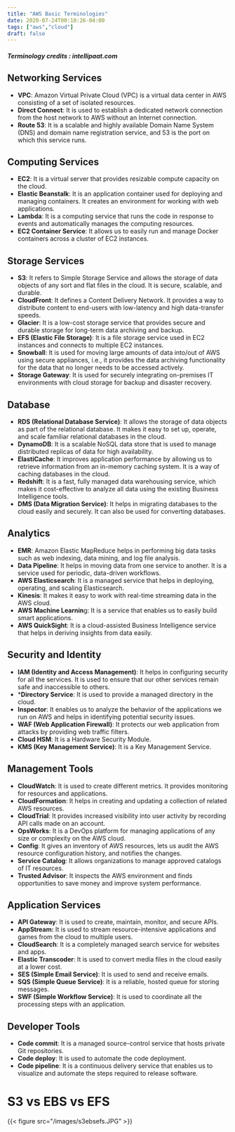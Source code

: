 ```yaml
---
title: "AWS Basic Terminologies"
date: 2020-07-24T00:10:26-04:00
tags: ["aws","cloud"]
draft: false
---
```


##### Terminology credits : intellipaat.com

## Networking Services
- **VPC**: Amazon Virtual Private Cloud (VPC) is a virtual data center in AWS consisting of a set of isolated resources.
- **Direct Connect**: It is used to establish a dedicated network connection from the host network to AWS without an Internet connection.
- **Route 53**: It is a scalable and highly available Domain Name System (DNS) and domain name registration service, and 53 is the port on which this service runs.

## Computing Services
- **EC2**: It is a virtual server that provides resizable compute capacity on the cloud.
- **Elastic Beanstalk**: It is an application container used for deploying and managing containers. It creates an environment for working with web applications.
- **Lambda**: It is a computing service that runs the code in response to events and automatically manages the computing resources.
- **EC2 Container Service**: It allows us to easily run and manage Docker containers across a cluster of EC2 instances.

## Storage Services
- **S3**: It refers to Simple Storage Service and allows the storage of data objects of any sort and flat files in the cloud. It is secure, scalable, and durable.
- **CloudFront**: It defines a Content Delivery Network. It provides a way to distribute content to end-users with low-latency and high data-transfer speeds.
- **Glacier**: It is a low-cost storage service that provides secure and durable storage for long-term data archiving and backup.
- **EFS (Elastic File Storage)**: It is a file storage service used in EC2 instances and connects to multiple EC2 instances.
- **Snowball**: It is used for moving large amounts of data into/out of AWS using secure appliances, i.e., it provides the data archiving functionality for the data that no longer needs to be accessed actively.
- **Storage Gateway**: It is used for securely integrating on-premises IT environments with cloud storage for backup and disaster recovery.


## Database
- **RDS (Relational Database Service)**: It allows the storage of data objects as part of the relational database. It makes it easy to set up, operate, and scale familiar relational databases in the cloud.
- **DynamoDB**: It is a scalable NoSQL data store that is used to manage distributed replicas of data for high availability.
- **ElastiCache**: It improves application performance by allowing us to retrieve information from an in-memory caching system. It is a way of caching databases in the cloud.
- **Redshift**: It is a fast, fully managed data warehousing service, which makes it cost-effective to analyze all data using the existing Business Intelligence tools.
- **DMS (Data Migration Service)**: It helps in migrating databases to the cloud easily and securely. It can also be used for converting databases.


## Analytics
- **EMR**: Amazon Elastic MapReduce helps in performing big data tasks such as web indexing, data mining, and log file analysis.
- **Data Pipeline**: It helps in moving data from one service to another. It is a service used for periodic, data-driven workflows.
- **AWS Elasticsearch**: It is a managed service that helps in deploying, operating, and scaling Elasticsearch.
- **Kinesis**: It makes it easy to work with real-time streaming data in the AWS cloud.
- **AWS Machine Learnin**g: It is a service that enables us to easily build smart applications.
- **AWS QuickSight**: It is a cloud-assisted Business Intelligence service that helps in deriving insights from data easily.


## Security and Identity
- **IAM (Identity and Access Management)**: It helps in configuring security for all the services. It is used to ensure that our other services remain safe and inaccessible to others.
- ***Directory Service**: It is used to provide a managed directory in the cloud.
- **Inspector**: It enables us to analyze the behavior of the applications we run on AWS and helps in identifying potential security issues.
- **WAF (Web Application Firewall)**: It protects our web application from attacks by providing web traffic filters.
- **Cloud HSM**: It is a Hardware Security Module.
- **KMS (Key Management Service)**: It is a Key Management Service.


## Management Tools
- **CloudWatch**: It is used to create different metrics. It provides monitoring for resources and applications.
- **CloudFormation**: It helps in creating and updating a collection of related AWS resources.
- **CloudTrial**: It provides increased visibility into user activity by recording API calls made on an account.
- **OpsWorks**: It is a DevOps platform for managing applications of any size or complexity on the AWS cloud.
- **Config**: It gives an inventory of AWS resources, lets us audit the AWS resource configuration history, and notifies the changes.
- **Service Catalog**: It allows organizations to manage approved catalogs of IT resources.
- **Trusted Advisor**: It inspects the AWS environment and finds opportunities to save money and improve system performance.


## Application Services
- **API Gateway**: It is used to create, maintain, monitor, and secure APIs.
- **AppStream:** It is used to stream resource-intensive applications and games from the cloud to multiple users.
- **CloudSearch**: It is a completely managed search service for websites and apps.
- **Elastic Transcoder**: It is used to convert media files in the cloud easily at a lower cost.
- **SES (Simple Email Service)**: It is used to send and receive emails.
- **SQS (Simple Queue Service)**: It is a reliable, hosted queue for storing messages.
- **SWF (Simple Workflow Service)**: It is used to coordinate all the processing steps with an application.

## Developer Tools
- **Code commit**: It is a managed source-control service that hosts private Git repositories.
- **Code deploy**: It is used to automate the code deployment.
- **Code pipeline**: It is a continuous delivery service that enables us to visualize and automate the steps required to release software.


# S3 vs EBS vs EFS 
{{< figure src="/images/s3ebsefs.JPG" >}}
